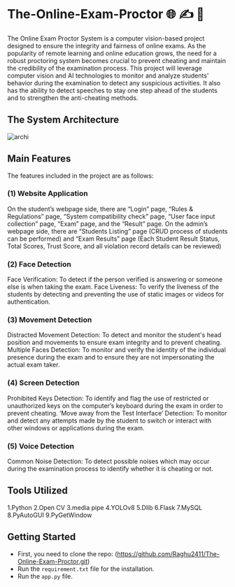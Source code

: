 # The-Online-Exam-Proctor :globe_with_meridians: :writing_hand: :rotating_light:

The Online Exam Proctor System is a computer vision-based project designed to ensure the integrity and fairness of online exams. As the popularity of remote learning and online education grows, the need for a robust proctoring system becomes crucial to prevent cheating and maintain the credibility of the examination process. This project will leverage computer vision and AI technologies to monitor and analyze students' behavior during the examination to detect any suspicious activities. It also has the ability to detect speeches to stay one step ahead of the students and to strengthen the anti-cheating methods.

## The System Architecture

![archi](https://github.com/Raghu2411/The-Online-Exam-Proctor/assets/40447264/a48ad172-8129-4004-bc2e-9e526ad93e51)

## Main Features

The features included in the project are as follows:

### (1) **Website Application**
On the student’s webpage side, there are “Login” page, “Rules & Regulations” page, “System compatibility check” page, “User face input collection” page, “Exam” page, and the “Result” page.
On the admin’s webpage side, there are “Students Listing” page (CRUD process of students can be performed) and “Exam Results” page (Each Student Result Status, Total Scores, Trust Score, and all violation record details can be reviewed)

### (2) **Face Detection**
Face Verification: To detect if the person verified is answering or someone else is when taking the exam.
Face Liveness: To verify the liveness of the students by detecting and preventing the use of static images or videos for authentication.

### (3) **Movement Detection**
Distracted Movement Detection: To detect and monitor the student's head position and movements to ensure exam integrity and to prevent cheating.
Multiple Faces Detection: To monitor and verify the identity of the individual presence during the exam and to ensure they are not impersonating the actual exam taker.

### (4) **Screen Detection**
Prohibited Keys Detection: To identify and flag the use of restricted or unauthorized keys on the computer’s keyboard during the exam in order to prevent cheating.
‘Move away from the Test Interface’ Detection: To monitor and detect any attempts made by the student to switch or interact with other windows or applications during the exam.

### (5) **Voice Detection**
Common Noise Detection: To detect possible noises which may occur during the examination process to identify whether it is cheating or not.

## Tools Utilized

1.Python
2.Open CV
3.media pipe
4.YOLOv8
5.Dlib
6.Flask 
7.MySQL
8.PyAutoGUI
9.PyGetWindow

## Getting Started
- First, you need to clone the repo: (https://github.com/Raghu2411/The-Online-Exam-Proctor.git)
- Run the `requirement.txt` file for the installation.
- Run the `app.py` file.
